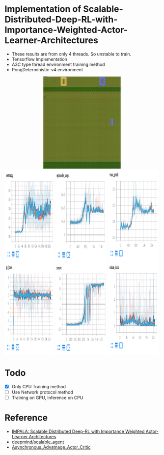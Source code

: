 # Implementation of Scalable-Distributed-Deep-RL-with-Importance-Weighted-Actor-Learner-Architectures

* These results are from only 4 threads. So unstable to train.
* Tensorflow Implementation
* A3C type thread environment training method
* PongDeterministic-v4 environment

<div align="center">
  <img src="source/video.gif" width="50%" height='300'>
</div>

<div align="center">
  <img src="source/entropy.png" width="32%" height='300'>
  <img src="source/episode_step.png" width="33%" height='300'>
  <img src="source/max_prob.png" width="33%" height='300'>
  <img src="source/pi_loss.png" width="32%" height='300'>
  <img src="source/score.png" width="33%" height='300'>
  <img src="source/value_loss.png" width="33%" height='300'>
</div>

# Todo

- [x] Only CPU Training method
- [ ] Use Network protocol method
- [ ] Training on GPU, Inference on CPU

# Reference

* [IMPALA: Scalable Distributed Deep-RL with Importance Weighted Actor-Learner Architectures](https://arxiv.org/abs/1802.01561)
* [deepmind/scalable_agent](https://github.com/deepmind/scalable_agent)
* [Asynchronous_Advatnage_Actor_Critic](https://github.com/RLOpensource/Asynchronous_Advatnage_Actor_Critic)
